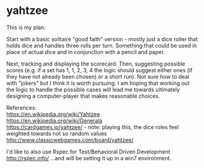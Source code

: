 # yahtzee
  
This is my plan:

Start with a basic solitaire "good faith" version - mostly just a dice roller that holds dice and handles three rolls per turn. Something that could be used in place of actual dice and in conjunction with a pencil and paper.

Next, tracking and displaying the scorecard. Then, suggesting possible scores (e.g. if a set has 1, 1, 2, 3, 4 the logic should suggest either ones (if they have not already been chosen) or a short run). Not sure how to deal with "jokers" but I think it is worth pursuing. I am hoping that working out the logic to handle the possible cases will lead me towards ultimately designing a computer-player that makes reasonable choices.

References:  
https://en.wikipedia.org/wiki/Yahtzee  
https://en.wikipedia.org/wiki/Generala  
https://cardgames.io/yahtzee/ - note: playing this, the dice roles feel weighted towards not so random values
http://www.classicwebgames.com/board/yahtzee/

I'd like to also use Rspec for Test/Behavioral Driven Development  
http://rspec.info/
...and will be setting it up in a win7 environment.
